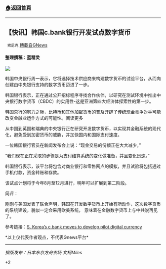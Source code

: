 ###  [:house:返回首頁](https://github.com/ourhimalayas/txt)
---

## 【快讯】韩国c.bank银行开发试点数字货币
` 索尼克` [轉載自GNews](https://gnews.org/zh-hans/1268693/)

#### 整理撰稿：蓝精灵

![]()![](https://gnews-media-offload.s3.amazonaws.com/wp-content/uploads/2021/05/24061315/Fty3x6zw4iKc_s79w1eoJD2hPAE9.jpg)

韩国中央银行周一表示，它将选择技术供应商来构建数字货币的试验平台，从而向创建由中央银行支持的数字货币迈进了一步。

韩国银行表示，正在通过公开招标程序寻找合作伙伴，以研究在测试环境中推出中央银行数字货币（CBDC）的实用性-这是亚洲第四大经济体探索性的第一步。

韩国央行的努力之际，比特币和其他加密货币的普及开辟了传统现金竞争对手可能改变金融业运作方式的可能性。阅读更多

从中国到英国和瑞典的中央银行正在研究开发数字货币，以实现其金融系统的现代化，避免受到加密货币的威胁，并加快国内和国际支付速度。

一位韩国银行官员在新闻发布会上说：“现金交易的份额正在大大减少。”

“我们现在正在采取的步骤是为支付结算系统的变化做准备，并且变化迅速。”

韩国银行表示，该平台将包含对商业银行和零售网点的模拟，并且试验将包括通过手机付款，资金转账和存款。

该试点计划将于今年8月至12月进行，明年可以扩展到第二阶段。

简评：

刚刚与美国发表了联合声明，韩国在开发数字货币上开始有所动作，这次数字货币的系统建设，貌似一定会采用欧美系统， 意味着在金融数字货币上与中共说再见了。

参考链接：[S. Korea’s c.bank moves to develop pilot digital currency](https://www.reuters.com/business/finance/s-koreas-cbank-moves-develop-pilot-digital-currency-2021-05-24/)

\*以上仅代表作者观点，不代表Gnews平台\*

* * *

*排版发布：日本东京方舟农场 文柯Miles*

+2
